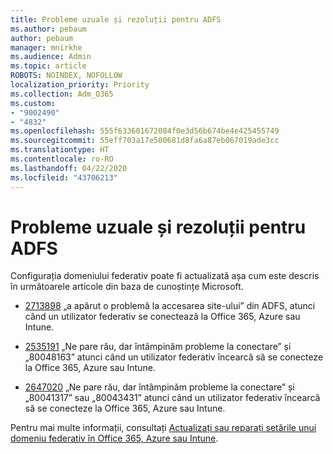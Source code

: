 ```yaml
---
title: Probleme uzuale și rezoluții pentru ADFS
ms.author: pebaum
author: pebaum
manager: mnirkhe
ms.audience: Admin
ms.topic: article
ROBOTS: NOINDEX, NOFOLLOW
localization_priority: Priority
ms.collection: Adm_O365
ms.custom:
- "9002490"
- "4832"
ms.openlocfilehash: 555f633601672084f0e3d56b674be4e425455749
ms.sourcegitcommit: 55eff703a17e500681d8fa6a87eb067019ade3cc
ms.translationtype: HT
ms.contentlocale: ro-RO
ms.lasthandoff: 04/22/2020
ms.locfileid: "43706213"
---
```

# <a name="common-issues-and-resolutions-for-adfs"></a>Probleme uzuale și rezoluții pentru ADFS

Configurația domeniului federativ poate fi actualizată așa cum este descris în următoarele articole din baza de cunoștințe Microsoft.

- [2713898](https://support.microsoft.com/help/2713898) „a apărut o problemă la accesarea site-ului” din ADFS, atunci când un utilizator federativ se conectează la Office 365, Azure sau Intune.

- [2535191](https://support.microsoft.com/help/2535191) „Ne pare rău, dar întâmpinăm probleme la conectare” și „80048163” atunci când un utilizator federativ încearcă să se conecteze la Office 365, Azure sau Intune.

- [2647020](https://support.microsoft.com/help/2647020) „Ne pare rău, dar întâmpinăm probleme la conectare” și „80041317” sau „80043431” atunci când un utilizator federativ încearcă să se conecteze la Office 365, Azure sau Intune.

Pentru mai multe informații, consultați [Actualizați sau reparați setările unui domeniu federativ în Office 365, Azure sau Intune](https://docs.microsoft.com/office365/troubleshoot/active-directory/update-federated-domain-office-365).

